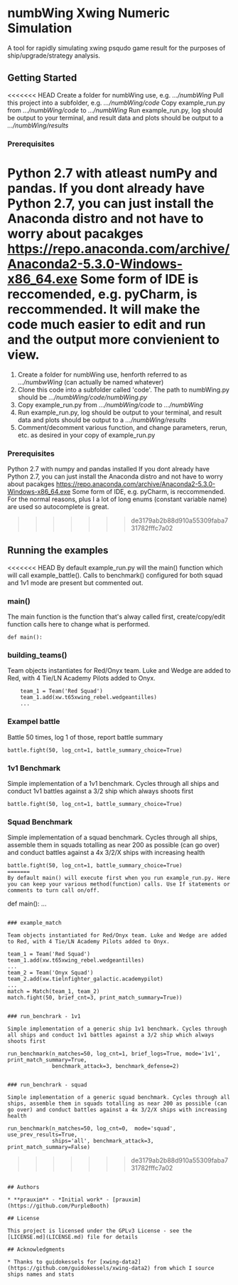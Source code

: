 # numbWing Xwing Numeric Simulation

A tool for rapidly simulating xwing psqudo game result for the purposes of ship/upgrade/strategy analysis.

## Getting Started

<<<<<<< HEAD
Create a folder for numbWing use, e.g. *.../numbWing*
Pull this project into a subfolder, e.g. *.../numbWing/code*
Copy example_run.py from *.../numbWing/code* to *.../numbWing*
Run example_run.py, log should be output to your terminal, and result data and plots should be output to a *.../numbWing/results*

### Prerequisites

Python 2.7 with atleast numPy and pandas. 
	If you dont already have Python 2.7, you can just install the Anaconda distro and not have to worry about pacakges
		https://repo.anaconda.com/archive/Anaconda2-5.3.0-Windows-x86_64.exe
Some form of IDE is reccomended,  e.g. pyCharm, is reccommended. It will make the code much easier to edit and run and the output more convienient to view.
=======
1. Create a folder for numbWing use, henforth referred to as *.../numbwWing* (can actually be named whatever)
2. Clone this code into a subfolder called 'code'. The path to numbWing.py should be *.../numbWing/code/numbWing.py*
3. Copy example_run.py from *.../numbWing/code* to *.../numbWing*
4. Run example_run.py, log should be output to your terminal, and result data and plots should be output to a *.../numbWing/results*
5. Comment/decomment various function, and change parameters, rerun, etc. as desired in your copy of example_run.py

### Prerequisites

Python 2.7 with numpy and pandas installed
	If you dont already have Python 2.7, you can just install the Anaconda distro and not have to worry about pacakges
		https://repo.anaconda.com/archive/Anaconda2-5.3.0-Windows-x86_64.exe
Some form of IDE,  e.g. pyCharm, is reccommended. For the normal reasons, plus I a lot of long enums (constant variable name) are used so autocomplete is great.
>>>>>>> de3179ab2b88d910a55309faba731782fffc7a02


## Running the examples

<<<<<<< HEAD
By default example_run.py will the main() function which will call example_battle(). Calls to benchmark() configured for both squad and 1v1 mode are present but commented out.

### main()

The main function is the function that's alway called first, create/copy/edit function calls here to change what is performed.
```
def main():
```

### building_teams()

Team objects instantiates for Red/Onyx team. Luke and Wedge are added to Red, with 4 Tie/LN Academy Pilots added to Onyx.

```
	team_1 = Team('Red Squad')
    team_1.add(xw.t65xwing_rebel.wedgeantilles)
	...
```

### Exampel battle

Battle 50 times, log 1 of those, report battle summary

```
battle.fight(50, log_cnt=1, battle_summary_choice=True)
```

### 1v1 Benchmark

Simple implementation of a 1v1 benchmark. Cycles through all ships and conduct 1v1 battles against a 3/2 ship which always shoots first

```
battle.fight(50, log_cnt=1, battle_summary_choice=True)
```

### Squad Benchmark

Simple implementation of a squad benchmark. Cycles through all ships, assemble them in squads totalling as near 200 as possible (can go over) and conduct battles against a 4x 3/2/X ships with increasing health

```
battle.fight(50, log_cnt=1, battle_summary_choice=True)
=======
By default main() will execute first when you run example_run.py. Here you can keep your various method(function) calls. Use If statements or comments to turn call on/off.
```
def main():
	...
```

### example_match

Team objects instantiated for Red/Onyx team. Luke and Wedge are added to Red, with 4 Tie/LN Academy Pilots added to Onyx.

```
	team_1 = Team('Red Squad')
	team_1.add(xw.t65xwing_rebel.wedgeantilles)
	...
	team_2 = Team('Onyx Squad')
	team_2.add(xw.tielnfighter_galactic.academypilot)
	...
	match = Match(team_1, team_2)
	match.fight(50, brief_cnt=3, print_match_summary=True))
```

### run_benchrark - 1v1

Simple implementation of a generic ship 1v1 benchmark. Cycles through all ships and conduct 1v1 battles against a 3/2 ship which always shoots first

```
    run_benchmark(n_matches=50, log_cnt=1, brief_logs=True, mode='1v1', print_match_summary=True,
                  benchmark_attack=3, benchmark_defense=2)
```

### run_benchrark - squad

Simple implementation of a generic squad benchmark. Cycles through all ships, assemble them in squads totalling as near 200 as possible (can go over) and conduct battles against a 4x 3/2/X ships with increasing health

```
    run_benchmark(n_matches=50, log_cnt=0,  mode='squad', use_prev_results=True,
                  ships='all', benchmark_attack=3, print_match_summary=False)
>>>>>>> de3179ab2b88d910a55309faba731782fffc7a02
```

## Authors

* **prauxim** - *Initial work* - [prauxim](https://github.com/PurpleBooth)

## License

This project is licensed under the GPLv3 License - see the [LICENSE.md](LICENSE.md) file for details

## Acknowledgments

* Thanks to guidokessels for [xwing-data2](https://github.com/guidokessels/xwing-data2) from which I source ships names and stats 

